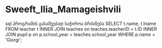 # Sweeft_Ilia_Mamageishvili
sql პროგრამის გასაშვებად საჭიროა ბრძანება
SELECT t.name, t.lname FROM teacher t INNER JOIN teaches on teaches.teacherID = t.ID INNER JOIN pupil p on p.school_year = teaches.school_year WHERE p.name = 'Giorgi';
